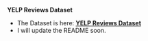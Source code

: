 **YELP Reviews Dataset**
- The Dataset is here: [**YELP Reviews Dataset**](https://drive.google.com/drive/folders/147VG2_a64juBSJ_hAiB3S8u2fzo4FTC5?usp=sharing)
- I will update the README soon.
